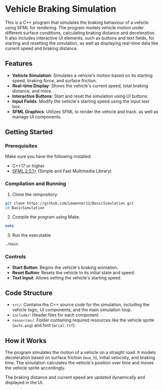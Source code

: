 # Vehicle Braking Simulation

This is a C++ program that simulates the braking behaviour of a vehicle using SFML for rendering. The program models vehicle motion under different surface conditions, calculating braking distance and deceleration. It also includes interactive UI elements, such as buttons and text fields, for starting and resetting the simulation, as well as displaying real-time data like current speed and braking distance.

## Features

- **Vehicle Simulation**: Simulates a vehicle's motion based on its starting speed, braking force, and surface friction.
- **Real-time Display**: Shows the vehicle's current speed, total braking distance, and more.
- **Interactive Buttons**: Start and reset the simulation using UI buttons.
- **Input Fields**: Modify the vehicle's starting speed using the input text box.
- **SFML Graphics**: Utilizes SFML to render the vehicle and track. as well as manage UI components.

## Getting Started

### Prerequisites

Make sure you have the following installed:

- C++17 or higher
- [SFML 2.5.1+](https://www.sfml-dev.org/download.php) (Simple and Fast Multimedia Library)

### Compilation and Running

1. Clone the rempository:
  ```bash
  git clone https://github.com/Lmaenner12/BasicSimulation.git
  cd BasicSimulation
  ```
2. Compile the program using Make.
  ```bash
  make
  ```
3. Run the executable
  ```bash
  ./main
  ```

### Controls

- **Start Button**: Begins the vehicle's braking animation.
- **Reset Button**: Resets the vehicle to its initial state and speed.
- **Text Input**: Allows setting the vehicle's starting speed.

## Code Structure

- `src/`: Contains the C++ source code for the simulation, including the vehicle logic, UI components, and the main simulation loop.
- `include/`: Header files for each component.
- `resources/`: Folder containing required resources like the vehicle sprite (`auto.png`) and font (`arial.ttf`).

## How it Works

The program simulates the motion of a vehicle on a straight road. It models deceleration based on surface friction (`mue_h`), initial velocisty, and braking time. The simulation calculates the vehicle's position over time and moves the vehicle sprite accordingly.

The braking distance and current speed are updated dynamically and displayed in the UI.
